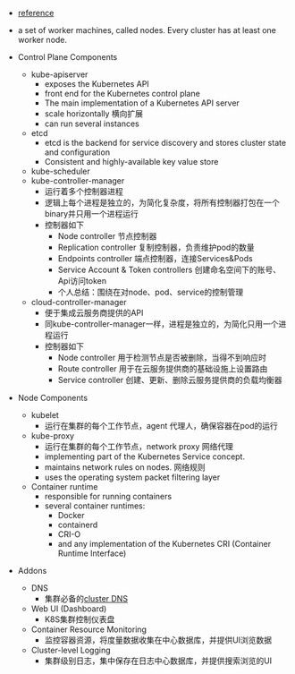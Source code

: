 - [reference](https://kubernetes.io/docs/concepts/overview/components/)
- a set of worker machines, called nodes. Every cluster has at least one worker node.

- Control Plane Components
    - kube-apiserver
        - exposes the Kubernetes API
        - front end for the Kubernetes control plane
        - The main implementation of a Kubernetes API server
        - scale horizontally 横向扩展
        - can run several instances
    - etcd
        - etcd is the backend for service discovery and stores cluster state and configuration
        - Consistent and highly-available key value store
    - kube-scheduler
    - kube-controller-manager
        - 运行着多个控制器进程
        - 逻辑上每个进程是独立的，为简化复杂度，将所有控制器打包在一个binary并只用一个进程运行
        - 控制器如下
            - Node controller 节点控制器
            - Replication controller 复制控制器，负责维护pod的数量
            - Endpoints controller 端点控制器，连接Services&Pods
            - Service Account & Token controllers 创建命名空间下的账号、Api访问token
            - 个人总结：围绕在对node、pod、service的控制管理
    - cloud-controller-manager
        - 便于集成云服务商提供的API
        - 同kube-controller-manager一样，进程是独立的，为简化只用一个进程运行
        - 控制器如下
            - Node controller 用于检测节点是否被删除，当得不到响应时
            - Route controller 用于在云服务提供商的基础设施上设置路由
            - Service controller 创建、更新、删除云服务提供商的负载均衡器
    
- Node Components
    - kubelet
        - 运行在集群的每个工作节点，agent 代理人，确保容器在pod的运行
    - kube-proxy
        - 运行在集群的每个工作节点，network proxy 网络代理
        - implementing part of the Kubernetes Service concept.
        - maintains network rules on nodes. 网络规则
        - uses the operating system packet filtering layer
    - Container runtime
        - responsible for running containers
        - several container runtimes: 
            - Docker
            - containerd
            - CRI-O
            - and any implementation of the Kubernetes CRI (Container Runtime Interface)
    
- Addons
    - DNS
        - 集群必备的[cluster DNS](https://kubernetes.io/docs/concepts/services-networking/dns-pod-service/)
    - Web UI (Dashboard)
        - K8S集群控制仪表盘
    - Container Resource Monitoring
        - 监控容器资源，将度量数据收集在中心数据库，并提供UI浏览数据
    - Cluster-level Logging
        - 集群级别日志，集中保存在日志中心数据库，并提供搜索浏览的UI